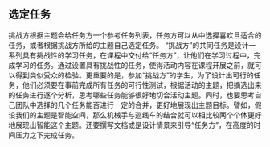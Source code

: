 ##  选定任务

挑战方根据主题会给任务方一个参考任务列表，任务方可以从中选择喜欢且适合的任务，或者根据挑战方所给的主题自己选定任务。
“挑战方”的共同任务是设计一系列具有挑战性的学习任务，在课程中交付给“任务方”，让他们在学习过程中，完成学习的任务。通过设置具有挑战性的任务，使得活动内容在课程开展之前，就可以得到类似受众的检验。更重要的是，参加“挑战方”的学生，为了设计出可行的任务，他们必须要在事前完成所有任务的可行性测试，根据活动的主题，把摘选出来的任务进行逐个分析，思考哪些任务能够很好地切合活动主题。同时，也要思考自己团队中选择的几个任务能否进行一定的合并，更好地展现出主题目标。譬如，假设我们的主题是智能空间，那么机械手与巡线车的结合就可以相比较两个个体更好地展现出智能这个主题。还要撰写文档或是设计情景来引导“任务方”，在高度的时间压力之下完成任务。
